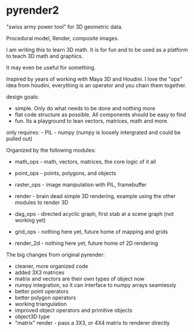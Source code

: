 # pyrender2

"swiss army power tool" for 3D geometric data. 

Procedural model, Render, composite images. 

I am writing this to learn 3D math. It is for fun and to be used
as a platform to teach 3D math and graphics. 

It may even be useful for something.

Inspired by years of working with Maya 3D and Houdini. 
I love the "ops" idea from houdini, everything is an operator and
you chain them together.


design goals:
   - simple. Only do what needs to be done and nothing more
   - flat code structure as possible. All components should be easy to find 
   - fun. Its a playground to lean vectors, matrices, math and more. 


only requires:
    - PIL 
    - numpy (numpy is loosely intergrated and could be pulled out)


Organized by the following modules:

   -  math_ops   - math, vectors, matrices, the core logic of it all  
   -  point_ops  - points, polygons, and objects 
   -  raster_ops - image manipulation with PIL, framebuffer  
   -  render     - brain dead simple 3D rendering, example using the other modules to render 3D 

   -  dag_ops    - directed acyclic graph, first stab at a scene graph (not working yet)
   -  grid_ops   - nothing here yet, future home of mapping and grids 
   -  render_2d  - nothing here yet, future home of 2D rendering 


The big changes from original pyrender:

  - cleaner, more organized code 
  - added 3X3 matrices 
  - matrix and vectors are their own types of object now
  - numpy integration, so it can interface to numpy arrays seamlessly 
  - better point operators 
  - better polygon operators 
  - working triangulation
  - improved object operators and primitive objects
  - object3D type 
  - "matrix" render - pass a 3X3, or 4X4 matrix to renderer directly 









